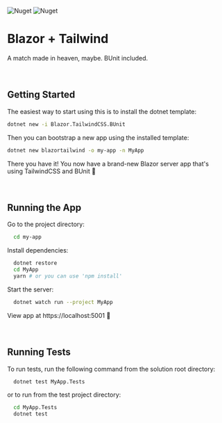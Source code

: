 ![Nuget](https://img.shields.io/nuget/v/Blazor.TailwindCSS.BUnit?style=flat-square) ![Nuget](https://img.shields.io/nuget/dt/Blazor.TailwindCSS.BUnit?style=flat-square)

# Blazor + Tailwind

A match made in heaven, maybe. BUnit included.
<br>
<br>
<br>

## Getting Started

The easiest way to start using this is to install the dotnet template:

```bash
dotnet new -i Blazor.TailwindCSS.BUnit
```

Then you can bootstrap a new app using the installed template:

```bash
dotnet new blazortailwind -o my-app -n MyApp
```

There you have it! You now have a brand-new Blazor server app that's using TailwindCSS and BUnit 🎉
<br>
<br>
<br>

## Running the App

Go to the project directory:

```bash
  cd my-app
```

Install dependencies:

```bash
  dotnet restore
  cd MyApp
  yarn # or you can use 'npm install'
```

Start the server:

```bash
  dotnet watch run --project MyApp
```

View app at https://localhost:5001 🎉
<br>
<br>
<br>

## Running Tests

To run tests, run the following command from the solution root directory:

```bash
  dotnet test MyApp.Tests
```

or to run from the test project directory:

```bash
  cd MyApp.Tests
  dotnet test
```
